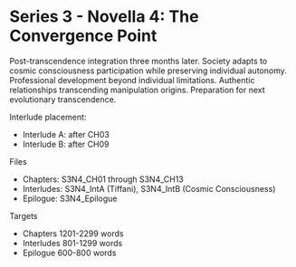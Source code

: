 ﻿# Series 3 - Novella 4: The Convergence Point

Post-transcendence integration three months later. Society adapts to cosmic consciousness participation while preserving individual autonomy. Professional development beyond individual limitations. Authentic relationships transcending manipulation origins. Preparation for next evolutionary transcendence.

Interlude placement:
- Interlude A: after CH03
- Interlude B: after CH09

Files
- Chapters: S3N4_CH01 through S3N4_CH13
- Interludes: S3N4_IntA (Tiffani), S3N4_IntB (Cosmic Consciousness)
- Epilogue: S3N4_Epilogue

Targets
- Chapters 1201-2299 words
- Interludes 801-1299 words
- Epilogue 600-800 words